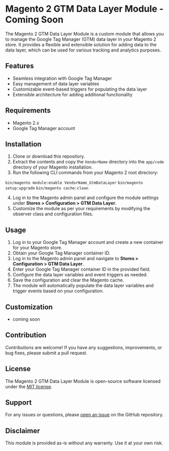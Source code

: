 # Magento 2 GTM Data Layer Module - Coming Soon

The Magento 2 GTM Data Layer Module is a custom module that allows you to manage the Google Tag Manager (GTM) data layer in your Magento 2 store. It provides a flexible and extensible solution for adding data to the data layer, which can be used for various tracking and analytics purposes.

## Features

- Seamless integration with Google Tag Manager
- Easy management of data layer variables
- Customizable event-based triggers for populating the data layer
- Extensible architecture for adding additional functionality

## Requirements

- Magento 2.x
- Google Tag Manager account

## Installation

1. Clone or download this repository.
2. Extract the contents and copy the `VendorName` directory into the `app/code` directory of your Magento installation.
3. Run the following CLI commands from your Magento 2 root directory:

` bin/magento module:enable VendorName_GtmDataLayer `
` bin/magento setup:upgrade `
` bin/magento cache:clean `


4. Log in to the Magento admin panel and configure the module settings under **Stores > Configuration > GTM Data Layer**.
5. Customize the module as per your requirements by modifying the observer class and configuration files.

## Usage

1. Log in to your Google Tag Manager account and create a new container for your Magento store.
2. Obtain your Google Tag Manager container ID.
3. Log in to the Magento admin panel and navigate to **Stores > Configuration > GTM Data Layer**.
4. Enter your Google Tag Manager container ID in the provided field.
5. Configure the data layer variables and event triggers as needed.
6. Save the configuration and clear the Magento cache.
7. The module will automatically populate the data layer variables and trigger events based on your configuration.

## Customization

- coming soon

## Contribution

Contributions are welcome! If you have any suggestions, improvements, or bug fixes, please submit a pull request.

## License

The Magento 2 GTM Data Layer Module is open-source software licensed under the [MIT license](LICENSE).

## Support

For any issues or questions, please [open an issue](https://github.com/sprinixtech/gtm-data-layer/) on the GitHub repository.

## Disclaimer

This module is provided as-is without any warranty. Use it at your own risk.
